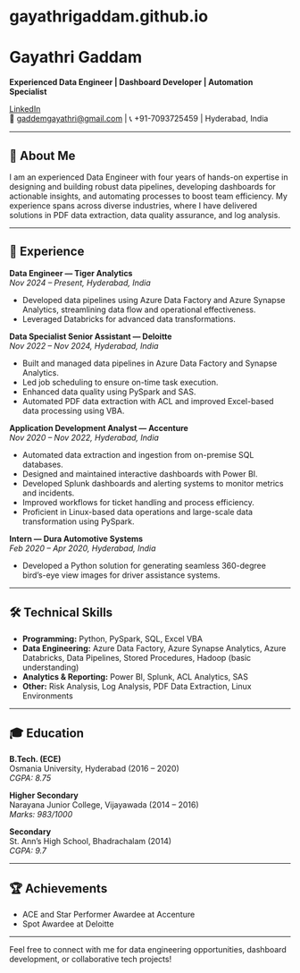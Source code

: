 # gayathrigaddam.github.io
# Gayathri Gaddam

**Experienced Data Engineer | Dashboard Developer | Automation Specialist**

[LinkedIn](https://www.linkedin.com/in/gayathri-gaddam-b9433a159/)  
📧 gaddemgayathri@gmail.com | 📞 +91-7093725459 | Hyderabad, India

---

## 👋 About Me

I am an experienced Data Engineer with four years of hands-on expertise in designing and building robust data pipelines, developing dashboards for actionable insights, and automating processes to boost team efficiency. My experience spans across diverse industries, where I have delivered solutions in PDF data extraction, data quality assurance, and log analysis.

---

## 💼 Experience

**Data Engineer — Tiger Analytics**  
*Nov 2024 – Present, Hyderabad, India*  
- Developed data pipelines using Azure Data Factory and Azure Synapse Analytics, streamlining data flow and operational effectiveness.
- Leveraged Databricks for advanced data transformations.

**Data Specialist Senior Assistant — Deloitte**  
*Nov 2022 – Nov 2024, Hyderabad, India*  
- Built and managed data pipelines in Azure Data Factory and Synapse Analytics.
- Led job scheduling to ensure on-time task execution.
- Enhanced data quality using PySpark and SAS.
- Automated PDF data extraction with ACL and improved Excel-based data processing using VBA.

**Application Development Analyst — Accenture**  
*Nov 2020 – Nov 2022, Hyderabad, India*  
- Automated data extraction and ingestion from on-premise SQL databases.
- Designed and maintained interactive dashboards with Power BI.
- Developed Splunk dashboards and alerting systems to monitor metrics and incidents.
- Improved workflows for ticket handling and process efficiency.
- Proficient in Linux-based data operations and large-scale data transformation using PySpark.

**Intern — Dura Automotive Systems**  
*Feb 2020 – Apr 2020, Hyderabad, India*  
- Developed a Python solution for generating seamless 360-degree bird’s-eye view images for driver assistance systems.

---

## 🛠️ Technical Skills

- **Programming:** Python, PySpark, SQL, Excel VBA
- **Data Engineering:** Azure Data Factory, Azure Synapse Analytics, Azure Databricks, Data Pipelines, Stored Procedures, Hadoop (basic understanding)
- **Analytics & Reporting:** Power BI, Splunk, ACL Analytics, SAS
- **Other:** Risk Analysis, Log Analysis, PDF Data Extraction, Linux Environments

---

## 🎓 Education

**B.Tech. (ECE)**  
Osmania University, Hyderabad (2016 – 2020)  
*CGPA: 8.75*

**Higher Secondary**  
Narayana Junior College, Vijayawada (2014 – 2016)  
*Marks: 983/1000*

**Secondary**  
St. Ann’s High School, Bhadrachalam (2014)  
*CGPA: 9.7*

---

## 🏆 Achievements

- ACE and Star Performer Awardee at Accenture
- Spot Awardee at Deloitte

---

Feel free to connect with me for data engineering opportunities, dashboard development, or collaborative tech projects!
